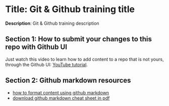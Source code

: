 # Title: Git & Github training title
**Description**: Git & Github training description

## Section 1: How to submit your changes to this repo with Github UI
Just watch this video to learn how to add content to a repo that is not yours, through the Github UI: [YouTube tutorial](https://www.youtube.com/watch?v=2X1FjFqIwIY).

## Section 2: Github markdown resources
- [how to format content using github markdown](https://gist.github.com/cuonggt/9b7d08a597b167299f0d)
- [download github markdown cheat sheet in pdf](https://ifycode.github.io/git-github-training/markdown-cheatsheet.pdf)
